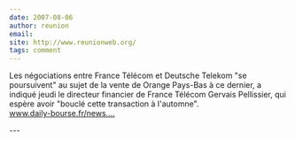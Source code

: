 ```yaml
---
date: 2007-08-06
author: reunion
email: 
site: http://www.reunionweb.org/
tags: comment
---
```


<p>
Les négociations entre France Télécom et Deutsche Telekom "se poursuivent" au sujet de la vente de Orange Pays-Bas à ce dernier, a indiqué jeudi le directeur financier de France Télécom Gervais Pellissier, qui espère avoir "bouclé cette transaction à l'automne".
<br />
<a href="http://www.daily-bourse.fr/news.php?news=AFP070802090725.j7j1h6f5" title="http://www.daily-bourse.fr/news.php?news=AFP070802090725.j7j1h6f5" rel="nofollow">www.daily-bourse.fr/news....</a><br />
</p>
---